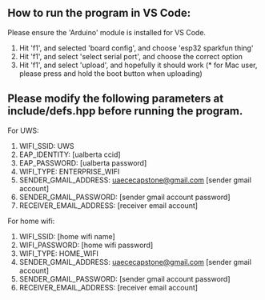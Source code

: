 ## How to run the program in VS Code:
Please ensure the 'Arduino' module is installed for VS Code. 
1. Hit 'f1', and selected 'board config', and choose 'esp32 sparkfun thing'
2. Hit 'f1', and select 'select serial port', and choose the correct option
3. Hit 'f1', and select 'upload', and hopefully it should work (* for Mac user, please press and hold the boot button when uploading)

## Please modify the following parameters at include/defs.hpp before running the program.
For UWS:
1. WIFI_SSID: UWS
2. EAP_IDENTITY: [ualberta ccid]
3. EAP_PASSWORD: [ualberta password]
4. WIFI_TYPE: ENTERPRISE_WIFI
5. SENDER_GMAIL_ADDRESS: uaececapstone@gmail.com [sender gmail account]
6. SENDER_GMAIL_PASSWORD: [sender gmail account password]
7. RECEIVER_EMAIL_ADDRESS: [receiver email account]

For home wifi:
1. WIFI_SSID: [home wifi name]
2. WIFI_PASSWORD: [home wifi password]
3. WIFI_TYPE: HOME_WIFI
4. SENDER_GMAIL_ADDRESS: uaececapstone@gmail.com [sender gmail account]
5. SENDER_GMAIL_PASSWORD: [sender gmail account password]
6. RECEIVER_EMAIL_ADDRESS: [receiver email account]
